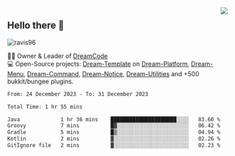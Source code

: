 <img align='right' src="https://github-readme-stats.vercel.app/api?username=Ravis96&show_icons=true">

## Hello there 👋
<p align="left"> <img src="https://komarev.com/ghpvc/?username=ravis96&label=Profile%20views&color=0e75b6&style=flat" alt="ravis96" /> </p>

👨‍💻 Owner & Leader of [DreamCode](https://github.com/DreamPoland) <br>
💻 Open-Source projects: [Dream-Template](https://github.com/DreamPoland/dream-template) on [Dream-Platform](https://github.com/DreamPoland/dream-platform), [Dream-Menu](https://github.com/DreamPoland/dream-menu), [Dream-Command](https://github.com/DreamPoland/dream-command), [Dream-Notice](https://github.com/DreamPoland/dream-notice), [Dream-Utilities](https://github.com/DreamPoland/dream-utilities) and +500 bukkit/bungee plugins.

<!--START_SECTION:waka-->

```txt
From: 24 December 2023 - To: 31 December 2023

Total Time: 1 hr 55 mins

Java             1 hr 36 mins    █████████████████████░░░░   83.60 %
Groovy           7 mins          █▓░░░░░░░░░░░░░░░░░░░░░░░   06.42 %
Gradle           5 mins          █▒░░░░░░░░░░░░░░░░░░░░░░░   04.94 %
Kotlin           2 mins          ▓░░░░░░░░░░░░░░░░░░░░░░░░   02.26 %
GitIgnore file   2 mins          ▓░░░░░░░░░░░░░░░░░░░░░░░░   02.23 %
```

<!--END_SECTION:waka-->
